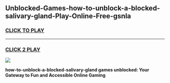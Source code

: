 
## Unblocked-Games-how-to-unblock-a-blocked-salivary-gland-Play-Online-Free-gsnla
<h3>
<a href="https://premium76.site?title=how-to-unblock-a-blocked-salivary-gland&ref=26A">CLICK TO PLAY</a></h3>
<hr>

<h3>
<a href="https://premium76.site?title=how-to-unblock-a-blocked-salivary-gland&ref=26A">CLICK 2 PLAY</a>
  
</h3>

<a href="https://premium76.site?title=how-to-unblock-a-blocked-salivary-gland&ref=26A"><img src="https://clearcache.store/games.png"></a>


**how-to-unblock-a-blocked-salivary-gland games unblocked: Your Gateway to Fun and Accessible Online Gaming**
